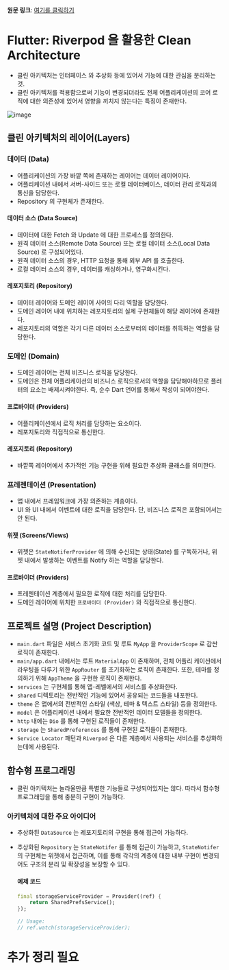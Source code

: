 **원문 링크**: [여기를 클릭하기](https://theutsavg1.medium.com/implementing-clean-architecture-with-riverpod-for-modular-flutter-apps-7d21acfa9db0)

# Flutter: Riverpod 을 활용한 Clean Architecture

- 클린 아키텍처는 인터페이스 와 추상화 등에 있어서 기능에 대한 관심을 분리하는 것.
- 클린 아키텍처를 적용함으로써 기능이 변경되더라도 전체 어플리케이션의 코어 로직에 대한 의존성에 있어서 영향을 끼치지 않는다는 특징이 존재한다.

![image](https://miro.medium.com/v2/resize:fit:1400/format:webp/1*h4ahfMrkEhwmx5_Y6Y7zOA.png)

## 클린 아키텍처의 레이어(Layers)
### 데이터 (Data)
- 어플리케이션의 가장 바깥 쪽에 존재하는 레이어는 데이터 레이어이다.
- 어플리케이션 내에서 서버-사이드 또는 로컬 데이터베이스, 데이터 관리 로직과의 통신을 담당한다.
- Repository 의 구현체가 존재한다.

#### 데이터 소스 (Data Source)
- 데이터에 대한 Fetch 와 Update 에 대한 프로세스를 정의한다.
- 원격 데이터 소스(Remote Data Source) 또는 로컬 데이터 소스(Local Data Source) 로 구성되어있다.
- 원격 데이터 소스의 경우, HTTP 요청을 통해 외부 API 를 호출한다.
- 로컬 데이터 소스의 경우, 데이터를 캐싱하거나, 영구화시킨다.
  
#### 레포지토리 (Repository)
- 데이터 레이어와 도메인 레이어 사이의 다리 역할을 담당한다.
- 도메인 레이어 내에 위치하는 레포지토리의 실제 구현체들이 해당 레이어에 존재한다.
- 레포지토리의 역할은 각기 다른 데이터 소스로부터의 데이터를 취득하는 역할을 담당한다.

### 도메인 (Domain)
- 도메인 레이어는 전체 비즈니스 로직을 담당한다.
- 도메인은 전체 어플리케이션의 비즈니스 로직으로서의 역할을 담당해야하므로 플러터의 요소는 배제시켜야한다. 즉, 순수 Dart 언어를 통해서 작성이 되어야한다.
#### 프로바이더 (Providers)
- 어플리케이션에서 로직 처리를 담당하는 요소이다.
- 레포지토리와 직접적으로 통신한다.

#### 레포지토리 (Repository)
- 바깥쪽 레이어에서 추가적인 기능 구현을 위해 필요한 추상화 클래스를 의미한다.

### 프레젠테이션 (Presentation)
- 앱 내에서 프레임워크에 가장 의존하는 계층이다.
- UI 와 UI 내에서 이벤트에 대한 로직을 담당한다. 단, 비즈니스 로직은 포함되어서는 안 된다.
#### 위젯 (Screens/Views)
- 위젯은 `StateNotiferProvider` 에 의해 수신되는 상태(State) 를 구독하거나, 위젯 내에서 발생하는 이벤트를 Notify 하는 역할을 담당한다.

#### 프로바이더 (Providers)
- 프레젠테이션 계층에서 필요한 로직에 대한 처리를 담당한다.
- 도메인 레이어에 위치한 `프로바이더 (Provider)` 와 직접적으로 통신한다.

## 프로젝트 설명 (Project Description)
- `main.dart` 파일은 서비스 초기화 코드 및 루트 `MyApp` 을 `ProviderScope` 로 감싼 로직이 존재한다.
- `main/app.dart` 내에서는 루트 `MaterialApp` 이 존재하며, 전체 어플리 케이션에서 라우팅을 다루기 위한 `AppRouter` 를 초기화하는 로직이 존재한다. 또한, 테마를 정의하기 위해 `AppTheme` 을 구현한 로직이 존재한다.
- `services` 는 구현체를 통해 앱-레벨에서의 서비스를 추상화한다.
- `shared` 디렉토리는 전반적인 기능에 있어서 공유되는 코드들을 내포한다.
- `theme` 은 앱에서의 전반적인 스타일 (색상, 테마 & 텍스트 스타일) 등을 정의한다.
- `model` 은 어플리케이션 내에서 필요한 전반적인 데이터 모델들을 정의한다.
- `http` 내에는 `Dio` 를 통해 구현된 로직들이 존재한다.
- `storage` 는 `SharedPreferences` 를 통해 구현된 로직들이 존재한다.
- `Service Locator` 패턴과 `Riverpod` 은 다른 계층에서 사용되는 서비스를 추상화하는데에 사용된다.

## 함수형 프로그래밍
- 클린 아키텍처는 놀라울만큼 특별한 기능들로 구성되어있지는 않다. 따라서 함수형 프로그래밍을 통해 충분히 구현이 가능하다.

### 아키텍처에 대한 주요 아이디어
 - 추상화된 `DataSource` 는 레포지토리의 구현을 통해 접근이 가능하다.
 - 추상화된 `Repository` 는 `StateNotifer` 를 통해 접근이 가능하고, `StateNotifer` 의 구현체는 위젯에서 접근하며, 이를 통해 각각의 계층에 대한 내부 구현이 변경되어도 구조의 분리 및 확장성을 보장할 수 있다.
  
    #### 예제 코드
    ```dart
    final storageServiceProvider = Provider((ref) {
        return SharedPrefsService();
    });
    ```

    ```dart
    // Usage:
    // ref.watch(storageServiceProvider);
    ```


# 추가 정리 필요